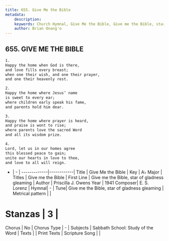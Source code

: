 ```yaml
---
title: 655. Give Me the Bible
metadata:
    description: 
    keywords: Church Hymnal, Give Me the Bible, Give me the Bible, star of gladness gleaming, Give me the Bible
    author: Brian Onang'o
---
```



## 655. GIVE ME THE BIBLE

```txt
1.
Happy the home when God is there,
and love fills every breast;
when one their wish, and one their prayer,
and one their heavenly rest.

2.
Happy the home where Jesus’ name
is sweet to every ear;
where children early speak his fame,
and parents hold him dear.

3.
Happy the home where prayer is heard,
and praise is wont to rise;
where parents love the sacred Word
and all its wisdom prize.

4.
Lord, let us in our homes agree
this blessed peace to gain;
unite our hearts in love to thee,
and love to all will reign.
```

- |   -  |
-------------|------------|
Title | Give Me the Bible |
Key | A♭ Major |
Titles | Give me the Bible |
First Line | Give me the Bible, star of gladness gleaming |
Author | Priscilla J. Owens
Year | 1941
Composer| E. S. Lorenz |
Hymnal|  - |
Tune| Give me the Bible, star of gladness gleaming |
Metrical pattern | |
# Stanzas | 3 |
Chorus | No |
Chorus Type | - |
Subjects | Sabbath School: Study of the Word |
Texts |  |
Print Texts | 
Scripture Song |  |
  
